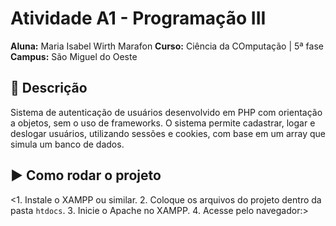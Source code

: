 # Atividade A1 - Programação III

**Aluna:** Maria Isabel Wirth Marafon
**Curso:** Ciência da COmputação | 5ª fase
**Campus:** São Miguel do Oeste 

## 📝 Descrição

Sistema de autenticação de usuários desenvolvido em PHP com orientação a objetos, sem o uso de frameworks. O sistema permite cadastrar, logar e deslogar usuários, utilizando sessões e cookies, com base em um array que simula um banco de dados.

## ▶️ Como rodar o projeto

<1. Instale o XAMPP ou similar.
2. Coloque os arquivos do projeto dentro da pasta `htdocs`.
3. Inicie o Apache no XAMPP.
4. Acesse pelo navegador:>


